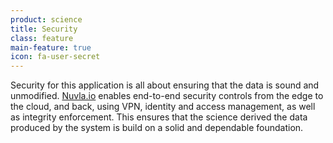 ```yaml
---
product: science
title: Security
class: feature
main-feature: true
icon: fa-user-secret
---
```


Security for this application is all about ensuring that the data is sound and unmodified. [Nuvla.io](/products-and-services/nuvla-io/overview) enables end-to-end security controls from the edge to the cloud, and back, using VPN, identity and access management, as well as integrity enforcement. This ensures that the science derived the data produced by the system is build on a solid and dependable foundation.